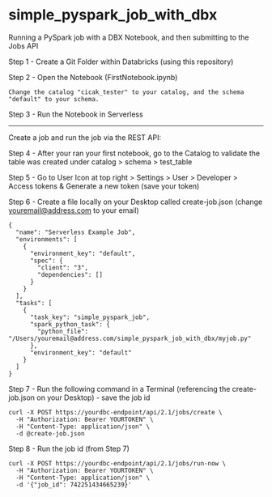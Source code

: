 # simple_pyspark_job_with_dbx
Running a PySpark job with a DBX Notebook, and then submitting to the Jobs API


Step 1 - Create a Git Folder within Databricks (using this repository)

Step 2 - Open the Notebook (FirstNotebook.ipynb)
```
Change the catalog "cicak_tester" to your catalog, and the schema "default" to your schema. 
```
Step 3 - Run the Notebook in Serverless


-----
Create a job and run the job via the REST API:

Step 4 - After your ran your first notebook, go to the Catalog to validate the table was created under catalog > schema > test_table

Step 5 - Go to User Icon at top right > Settings > User > Developer > Access tokens & Generate a new token (save your token)

Step 6 - Create a file locally on your Desktop called create-job.json (change youremail@address.com to your email)
```
{
  "name": "Serverless Example Job",
  "environments": [
    {
      "environment_key": "default",
      "spec": {
        "client": "3",
        "dependencies": []
      }
    }
  ],
  "tasks": [
    {
      "task_key": "simple_pyspark_job",
      "spark_python_task": {
        "python_file": "/Users/youremail@address.com/simple_pyspark_job_with_dbx/myjob.py"
      },
      "environment_key": "default"
    }
  ]
}
```


Step 7 - Run the following command in a Terminal (referencing the create-job.json on your Desktop) - save the job id
```
curl -X POST https://yourdbc-endpoint/api/2.1/jobs/create \
  -H "Authorization: Bearer YOURTOKEN" \
  -H "Content-Type: application/json" \
  -d @create-job.json

```

Step 8 - Run the job id (from Step 7)
```
curl -X POST https://yourdbc-endpoint/api/2.1/jobs/run-now \
  -H "Authorization: Bearer YOURTOKEN" \
  -H "Content-Type: application/json" \
  -d '{"job_id": 742251434665239}'
```
